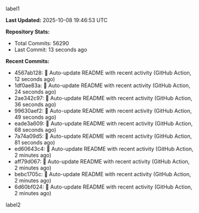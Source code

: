 
label1 
<!-- ACTIVITY_START -->
**Last Updated:** 2025-10-08 19:46:53 UTC

**Repository Stats:**
- Total Commits: 56290
- Last Commit: 13 seconds ago

**Recent Commits:**
- 4567ab128: 🤖 Auto-update README with recent activity (GitHub Action, 12 seconds ago)
- 1df0ae83a: 🤖 Auto-update README with recent activity (GitHub Action, 24 seconds ago)
- 2ae342c97: 🤖 Auto-update README with recent activity (GitHub Action, 36 seconds ago)
- 99630aef2: 🤖 Auto-update README with recent activity (GitHub Action, 49 seconds ago)
- eade3a609: 🤖 Auto-update README with recent activity (GitHub Action, 68 seconds ago)
- 7a74a09d5: 🤖 Auto-update README with recent activity (GitHub Action, 81 seconds ago)
- ed60643c4: 🤖 Auto-update README with recent activity (GitHub Action, 2 minutes ago)
- aff79d067: 🤖 Auto-update README with recent activity (GitHub Action, 2 minutes ago)
- bebc1705c: 🤖 Auto-update README with recent activity (GitHub Action, 2 minutes ago)
- 6d60bf024: 🤖 Auto-update README with recent activity (GitHub Action, 2 minutes ago)
<!-- ACTIVITY_END -->

label2
